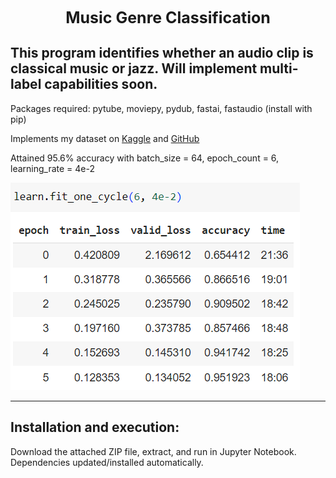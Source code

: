 <h1 style="margin: auto; width: 100%; text-align: center; font-size: 25px;">Music Genre Classification</h1>

<h2>This program identifies whether an audio clip is classical music or jazz. Will implement multi-label capabilities soon.</h2>
 
Packages required: pytube, moviepy, pydub, fastai, fastaudio (install with pip)

Implements my dataset on <a href="https://www.kaggle.com/datasets/benfitzgerald3132/jazz-vs-classical-music-classification/">Kaggle</a> and <a href="https://github.com/bfitzgerald3132/jazz-classical-dataset">GitHub</a>

Attained 95.6% accuracy with batch_size = 64, epoch_count = 6, learning_rate = 4e-2

<img src="https://github.com/bfitzgerald3132/MusicGenreClassification/blob/main/screenshot.png" />

------------------------------

<h2>Installation and execution:</h2>

Download the attached ZIP file, extract, and run in Jupyter Notebook. Dependencies updated/installed automatically.

